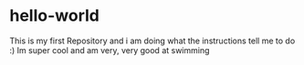 # hello-world
This is my first Repository and i am doing what the instructions tell me to do :)
Im super cool and am very, very good at swimming
